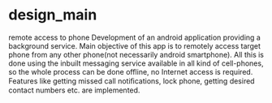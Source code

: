 # design_main
remote access to phone
Development of an android application providing a background service. Main objective of this app is to remotely access target phone from
any other phone(not necessarily android smartphone). All this is done using the inbuilt messaging service available in all kind of cell-phones, so the whole process can be done offline, no Internet access is required. Features like getting missed call notiﬁcations, lock phone, getting desired contact numbers etc. are implemented.
